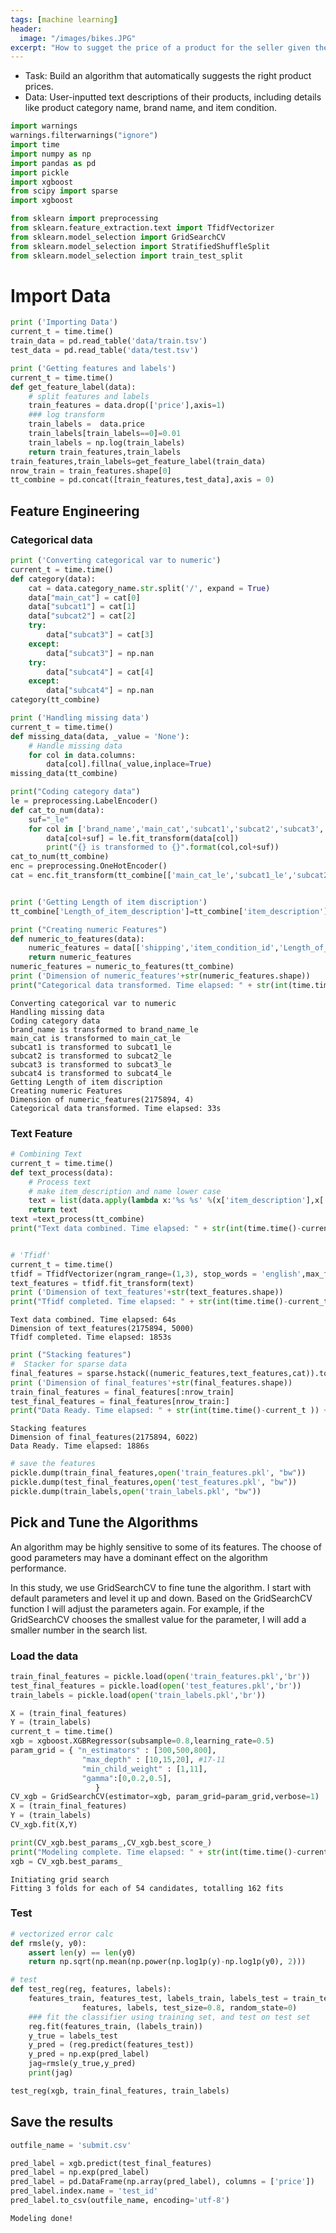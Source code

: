 ```yaml
---
tags: [machine learning]
header:   
  image: "/images/bikes.JPG"
excerpt: "How to sugget the price of a product for the seller given their descriptions?"
---
```

- Task: Build an algorithm that automatically suggests the right product prices.
- Data: User-inputted text descriptions of their products, including details like product category name, brand name, and item condition.


```python
import warnings
warnings.filterwarnings("ignore")
import time
import numpy as np
import pandas as pd
import pickle
import xgboost
from scipy import sparse
import xgboost

from sklearn import preprocessing
from sklearn.feature_extraction.text import TfidfVectorizer
from sklearn.model_selection import GridSearchCV
from sklearn.model_selection import StratifiedShuffleSplit
from sklearn.model_selection import train_test_split
```

# Import Data


```python
print ('Importing Data')
current_t = time.time()
train_data = pd.read_table('data/train.tsv')
test_data = pd.read_table('data/test.tsv')
```


```python
print ('Getting features and labels')
current_t = time.time()
def get_feature_label(data):
    # split features and labels
    train_features = data.drop(['price'],axis=1)
    ### log transform
    train_labels =  data.price
    train_labels[train_labels==0]=0.01
    train_labels = np.log(train_labels)
    return train_features,train_labels
train_features,train_labels=get_feature_label(train_data)
nrow_train = train_features.shape[0]
tt_combine = pd.concat([train_features,test_data],axis = 0)

```



## Feature Engineering

### Categorical data


```python
print ('Converting categorical var to numeric')
current_t = time.time()
def category(data):
    cat = data.category_name.str.split('/', expand = True)
    data["main_cat"] = cat[0]
    data["subcat1"] = cat[1]
    data["subcat2"] = cat[2]
    try:
        data["subcat3"] = cat[3]
    except:
        data["subcat3"] = np.nan  
    try:
        data["subcat4"] = cat[4]
    except:
        data["subcat4"] = np.nan  
category(tt_combine)

print ('Handling missing data')   
current_t = time.time()
def missing_data(data, _value = 'None'):
    # Handle missing data
    for col in data.columns:
        data[col].fillna(_value,inplace=True)
missing_data(tt_combine)

print("Coding category data")
le = preprocessing.LabelEncoder()
def cat_to_num(data):
    suf="_le"
    for col in ['brand_name','main_cat','subcat1','subcat2','subcat3','subcat4']:
        data[col+suf] = le.fit_transform(data[col])
        print("{} is transformed to {}".format(col,col+suf))
cat_to_num(tt_combine)
enc = preprocessing.OneHotEncoder()
cat = enc.fit_transform(tt_combine[['main_cat_le','subcat1_le','subcat2_le','subcat3_le','subcat4_le']])


print ('Getting Length of item discription')
tt_combine['Length_of_item_description']=tt_combine['item_description'].apply(len)

print ("Creating numeric Features")
def numeric_to_features(data):
    numeric_features = data[['shipping','item_condition_id','Length_of_item_description','brand_name_le']]
    return numeric_features
numeric_features = numeric_to_features(tt_combine)
print ('Dimension of numeric_features'+str(numeric_features.shape))
print("Categorical data transformed. Time elapsed: " + str(int(time.time()-current_t )) + "s")
```

    Converting categorical var to numeric
    Handling missing data
    Coding category data
    brand_name is transformed to brand_name_le
    main_cat is transformed to main_cat_le
    subcat1 is transformed to subcat1_le
    subcat2 is transformed to subcat2_le
    subcat3 is transformed to subcat3_le
    subcat4 is transformed to subcat4_le
    Getting Length of item discription
    Creating numeric Features
    Dimension of numeric_features(2175894, 4)
    Categorical data transformed. Time elapsed: 33s


### Text Feature


```python
# Combining Text
current_t = time.time()
def text_process(data):
    # Process text    
    # make item_description and name lower case    
    text = list(data.apply(lambda x:'%s %s' %(x['item_description'],x['name']), axis=1))
    return text
text =text_process(tt_combine)
print("Text data combined. Time elapsed: " + str(int(time.time()-current_t )) + "s")


# 'Tfidf'
current_t = time.time()
tfidf = TfidfVectorizer(ngram_range=(1,3), stop_words = 'english',max_features = 5000)
text_features = tfidf.fit_transform(text)
print ('Dimension of text_features'+str(text_features.shape))
print("Tfidf completed. Time elapsed: " + str(int(time.time()-current_t )) + "s")

```

    Text data combined. Time elapsed: 64s
    Dimension of text_features(2175894, 5000)
    Tfidf completed. Time elapsed: 1853s


```python
print ("Stacking features")
#  Stacker for sparse data
final_features = sparse.hstack((numeric_features,text_features,cat)).tocsr()
print ('Dimension of final_features'+str(final_features.shape))
train_final_features = final_features[:nrow_train]
test_final_features = final_features[nrow_train:]
print("Data Ready. Time elapsed: " + str(int(time.time()-current_t )) + "s")

```

    Stacking features
    Dimension of final_features(2175894, 6022)
    Data Ready. Time elapsed: 1886s



```python
# save the features
pickle.dump(train_final_features,open('train_features.pkl', "bw"))
pickle.dump(test_final_features,open('test_features.pkl', "bw"))
pickle.dump(train_labels,open('train_labels.pkl', "bw"))
```

## Pick and Tune the Algorithms

An algorithm may be highly sensitive to some of its features. The choose of good parameters may have a dominant effect on the algorithm performance.

In this study, we use GridSearchCV to fine tune the algorithm. I start with default parameters and level it up and down. Based on the GridSearchCV function I will adjust the parameters again. For example, if the GridSearchCV chooses the smallest value for the parameter, I will add a smaller number in the search list.

### Load the data


```python
train_final_features = pickle.load(open('train_features.pkl','br'))
test_final_features = pickle.load(open('test_features.pkl','br'))
train_labels = pickle.load(open('train_labels.pkl','br'))
```

```python
X = (train_final_features)
Y = (train_labels)
current_t = time.time()
xgb = xgboost.XGBRegressor(subsample=0.8,learning_rate=0.5)
param_grid = { "n_estimators" : [300,500,800],
                "max_depth" : [10,15,20], #17-11
                "min_child_weight" : [1,11],
                "gamma":[0,0.2,0.5],
                   }
CV_xgb = GridSearchCV(estimator=xgb, param_grid=param_grid,verbose=1)
X = (train_final_features)
Y = (train_labels)
CV_xgb.fit(X,Y)

print(CV_xgb.best_params_,CV_xgb.best_score_)
print("Modeling complete. Time elapsed: " + str(int(time.time()-current_t)) + "s")
xgb = CV_xgb.best_params_
```

    Initiating grid search
    Fitting 3 folds for each of 54 candidates, totalling 162 fits


### Test

```python
# vectorized error calc
def rmsle(y, y0):
    assert len(y) == len(y0)
    return np.sqrt(np.mean(np.power(np.log1p(y)-np.log1p(y0), 2)))

# test
def test_reg(reg, features, labels):
    features_train, features_test, labels_train, labels_test = train_test_split(\
                features, labels, test_size=0.8, random_state=0)
    ### fit the classifier using training set, and test on test set
    reg.fit(features_train, (labels_train))
    y_true = labels_test
    y_pred = (reg.predict(features_test))
    y_pred = np.exp(pred_label)
    jag=rmsle(y_true,y_pred)
    print(jag)

test_reg(xgb, train_final_features, train_labels)
```

## Save the results


```python
outfile_name = 'submit.csv'

pred_label = xgb.predict(test_final_features)
pred_label = np.exp(pred_label)
pred_label = pd.DataFrame(np.array(pred_label), columns = ['price'])
pred_label.index.name = 'test_id'
pred_label.to_csv(outfile_name, encoding='utf-8')
```

    Modeling done!
